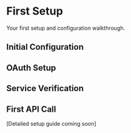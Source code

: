 # First Setup

Your first setup and configuration walkthrough.

## Initial Configuration
## OAuth Setup
## Service Verification  
## First API Call

[Detailed setup guide coming soon]